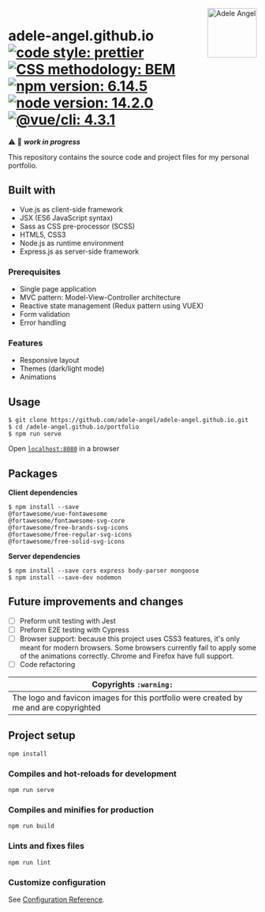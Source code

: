 <img src="./src/assets/images/logo.png" alt="Adele Angel" width="100" height="100" align="right"/>

# adele-angel.github.io [![code style: prettier](https://img.shields.io/badge/code_style-prettier-ff69b4)](https://github.com/prettier/prettier) [![CSS methodology: BEM](https://img.shields.io/badge/CSS_methodology-BEM-brightgreen)](http://getbem.com/introduction/) [![npm version: 6.14.5](https://img.shields.io/badge/npm%20version-6.14.5-blue)](https://www.npmjs.com/) [![node version: 14.2.0](https://img.shields.io/badge/node%20version-14.2.0-blue)](https://nodejs.org/) [![@vue/cli: 4.3.1](https://img.shields.io/badge/@vue/cli-4.3.1-blue)](https://github.com/vuejs/vue-cli)

:warning: :construction: _**work in progress**_

This repository contains the source code and project files for my personal portfolio.

## Built with

- Vue.js as client-side framework
- JSX (ES6 JavaScript syntax)
- Sass as CSS pre-processor (SCSS)
- HTML5, CSS3
- Node.js as runtime environment
- Express.js as server-side framework

### Prerequisites

- Single page application
- MVC pattern: Model-View-Controller architecture
- Reactive state management (Redux pattern using VUEX)
- Form validation
- Error handling

### Features

- Responsive layout
- Themes (dark/light mode)
- Animations

## Usage

```
$ git clone https://github.com/adele-angel/adele-angel.github.io.git
$ cd /adele-angel.github.io/portfolio
$ npm run serve
```

Open [`localhost:8080`](http://localhost:8080) in a browser

## Packages

**Client dependencies**

```
$ npm install --save
@fortawesome/vue-fontawesome
@fortawesome/fontawesome-svg-core
@fortawesome/free-brands-svg-icons
@fortawesome/free-regular-svg-icons
@fortawesome/free-solid-svg-icons
```

**Server dependencies**

```
$ npm install --save cors express body-parser mongoose
$ npm install --save-dev nodemon
```

## Future improvements and changes

- [ ] Preform unit testing with Jest
- [ ] Preform E2E testing with Cypress
- [ ] Browser support: because this project uses CSS3 features, it's only meant for modern browsers. Some browsers currently fail to apply some of the animations correctly. Chrome and Firefox have full support.
- [ ] Code refactoring

| Copyrights `:warning:`                                                                |
| ------------------------------------------------------------------------------------- |
| The logo and favicon images for this portfolio were created by me and are copyrighted |

## Project setup

```
npm install
```

### Compiles and hot-reloads for development

```
npm run serve
```

### Compiles and minifies for production

```
npm run build
```

### Lints and fixes files

```
npm run lint
```

### Customize configuration

See [Configuration Reference](https://cli.vuejs.org/config/).
